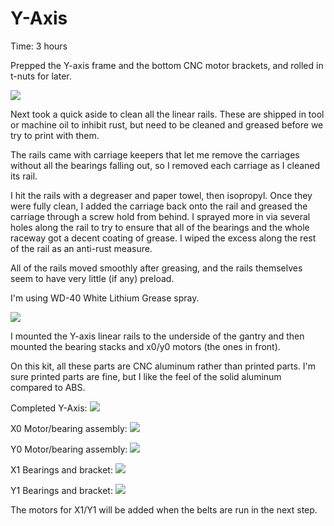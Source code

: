 # Y-Axis

Time: 3 hours

Prepped the Y-axis frame and the bottom CNC motor brackets, and rolled in t-nuts for later.

<img src="img/y-axis-brackets.jpg">

Next took a quick aside to clean all the linear rails.  These are shipped in tool or machine oil to inhibit rust, but need to be cleaned and greased before we try to print with them.

The rails came with carriage keepers that let me remove the carriages without all the bearings falling out, so I removed each carriage as I cleaned its rail.

I hit the rails with a degreaser and paper towel, then isopropyl.  Once they were fully clean, I added the carriage back onto the rail and greased the carriage through a screw hold from behind.  I sprayed more in via several holes along the rail to try to ensure that all of the bearings and the whole raceway got a decent coating of grease.  I wiped the excess along the rest of the rail as an anti-rust measure.

All of the rails moved smoothly after greasing, and the rails themselves seem to have very little (if any) preload.

I'm using WD-40 White Lithium Grease spray. 

<img src="img/cleaned-rails.jpg">

I mounted the Y-axis linear rails to the underside of the gantry and then mounted the bearing stacks and x0/y0 motors (the ones in front). 

On this kit, all these parts are CNC aluminum rather than printed parts.  I'm sure printed parts are fine, but I like the feel of the solid aluminum compared to ABS.

Completed Y-Axis:
<img src="img/completed-y-axis.jpg">

X0 Motor/bearing assembly:
<img src="img/y-axis-x0.jpg">

Y0 Motor/bearing assembly:
<img src="img/y-axis-y0.jpg">

X1 Bearings and bracket:
<img src="img/y-axis-x1.jpg">

Y1 Bearings and bracket:
<img src="img/y-axis-y1.jpg">

The motors for X1/Y1 will be added when the belts are run in the next step.